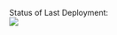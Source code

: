 Status of Last Deployment:<br>
<img src="https://github.com/mk1020/baby_app/workflows/deploy/badge.svg?branch=master"><br>
